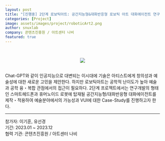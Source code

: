 ```yaml
---
layout: post
title: "[진행중] 2단계 로보틱아트: 공간지능형&대화반응형 로보틱 아트 대화에이전트 연구"
categories: [Project]
image: assets/images/project/roboticArt2.png
author: snuxlab
company: 콘텐츠진흥원 / 아트센터 나비
featured: true
---
```


<p>
<br>
<p align="center"><img src="{{site.baseurl}}/assets/images/project/roboticArt2.png"></p>
<br>
Chat-GPT와 같이 인공지능으로 대변되는 이시대에 기술은 아티스트에게 창의성과 예술성에 대한 새로운 고민을 제안한다. 하지만 로보틱아트는 공학적 난이도가 높아 예술과 공학 융・복합 관점에서의 접근이 필요하다.  2단계 프로젝트에서는 연구개발의 형태인 스마트헤드폰과 휴머노이드 로봇에 탑재될 공간지능형/대화반응형 대화에이전트를 제작・적용하여 예술분야에서의 가능성과 VUI에 대한 Case-Study를 진행하고자 한다.
<br>
</p>

<hr>
참가자: 이기훈, 유선경 <br>
기간: 2023.01 ~ 2023.12 <br>
협력 기관: 콘텐츠진흥원 / 아트센터 나비
